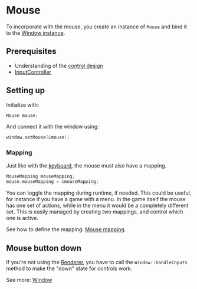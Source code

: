 # Mouse

To incorporate with the mouse, you create an instance of ``Mouse``
and bind it to the [Window instance](../window/window.md).

## Prerequisites
* Understanding of the [control design](controls.md)
* [InputController](input-controller.md)

## Setting up
Initialize with:
````c++
Mouse mouse;
````

And connect it with the window using:
````c++
window.setMouse(&mouse);
````

### Mapping
Just like with the [keyboard](keyboard.md), the mouse must also have a mapping.

````c++
MouseMapping mouseMapping;
mouse.mouseMapping = &mouseMapping;
````

You can toggle the mapping during runtime, if needed. This could be useful, for instance
if you have a game with a menu. In the game itself the mouse has one set of actions, while in the menu
it would be a completely different set. This is easily managed by creating two mappings, and control
which one is active.

See how to define the mapping: [Mouse mapping](mouse-mapping.md).

## Mouse button down
If you're not using the [Renderer](../render/render.md), you have to call
the ``Window::handleInputs`` method to make the "down" state for controls work.

See more: [Window](../window/window.md)
